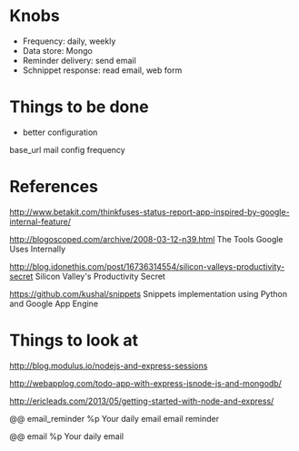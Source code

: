 
# Knobs

- Frequency: daily, weekly
- Data store: Mongo
- Reminder delivery: send email
- Schnippet response: read email, web form


# Things to be done

- better configuration

base_url
mail config
frequency

# References

http://www.betakit.com/thinkfuses-status-report-app-inspired-by-google-internal-feature/

http://blogoscoped.com/archive/2008-03-12-n39.html  The Tools Google Uses Internally

http://blog.idonethis.com/post/16736314554/silicon-valleys-productivity-secret  Silicon Valley's Productivity Secret

https://github.com/kushal/snippets  Snippets implementation using Python and Google App Engine

# Things to look at

http://blog.modulus.io/nodejs-and-express-sessions

http://webapplog.com/todo-app-with-express-jsnode-js-and-mongodb/

http://ericleads.com/2013/05/getting-started-with-node-and-express/




@@ email_reminder
%p Your daily email email reminder

@@ email
%p Your daily email
